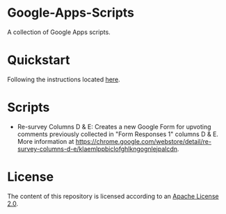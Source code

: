 # Google-Apps-Scripts
A collection of Google Apps scripts.

# Quickstart
Following the instructions located [here](https://chrome.google.com/webstore/detail/re-survey-columns-d-e/klaemlppbiclofghlkngognlejpalcdn).

# Scripts
* Re-survey Columns D & E:
Creates a new Google Form for upvoting comments previously collected in "Form Responses 1" columns D & E.
More information at https://chrome.google.com/webstore/detail/re-survey-columns-d-e/klaemlppbiclofghlkngognlejpalcdn.

# License
The content of this repository is licensed according to an [Apache License 2.0](https://github.com/jcoffeepot/Google-Apps-Scripts/blob/master/LICENSE).
